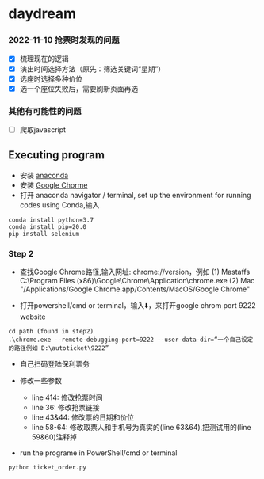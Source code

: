 # daydream

### 2022-11-10 抢票时发现的问题
- [x] 梳理现在的逻辑
- [x] 演出时间选择方法（原先：筛选关键词“星期”）
- [x] 选座时选择多种价位
- [x] 选一个座位失败后，需要刷新页面再选

### 其他有可能性的问题
- [ ] 爬取javascript


## Executing program
- 安装 [anaconda](https://www.anaconda.com)
- 安装 [Google Chorme](https://www.google.com/intl/zh-CN/chrome/)
- 打开 anaconda navigator / terminal, set up the environment for running codes using Conda,输入
```
conda install python=3.7
conda install pip=20.0
pip install selenium
```

### Step 2
- 查找Google Chrome路径,输入网址: chrome://version，例如
(1) Mastaffs
C:\Program Files (x86)\Google\Chrome\Application\chrome.exe
(2) Mac
"/Applications/Google Chrome.app/Contents/MacOS/Google Chrome"


- 打开powershell/cmd or terminal，输入⬇️，来打开google chrom port 9222 website
```
cd path (found in step2)
.\chrome.exe --remote-debugging-port=9222 --user-data-dir=“一个自己设定的路径例如 D:\autoticket\9222”
```
- 自己扫码登陆保利票务
- 修改一些参数
    - line 414: 修改抢票时间
    - line 36: 修改抢票链接
    - line 43&44: 修改票的日期和价位
    - line 58-64: 修改取票人和手机号为真实的(line 63&64),把测试用的(line 59&60)注释掉

- run the programe in PowerShell/cmd or terminal
```
python ticket_order.py
```
